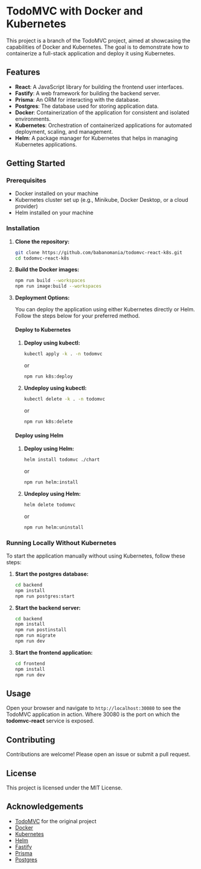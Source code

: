 # TodoMVC with Docker and Kubernetes

This project is a branch of the TodoMVC project, aimed at showcasing the capabilities of Docker and Kubernetes. The goal is to demonstrate how to containerize a full-stack application and deploy it using Kubernetes.

## Features

- **React**: A JavaScript library for building the frontend user interfaces.
- **Fastify**: A web framework for building the backend server.
- **Prisma**: An ORM for interacting with the database.
- **Postgres**: The database used for storing application data.
- **Docker**: Containerization of the application for consistent and isolated environments.
- **Kubernetes**: Orchestration of containerized applications for automated deployment, scaling, and management.
- **Helm**: A package manager for Kubernetes that helps in managing Kubernetes applications.

## Getting Started

### Prerequisites

- Docker installed on your machine
- Kubernetes cluster set up (e.g., Minikube, Docker Desktop, or a cloud provider)
- Helm installed on your machine

### Installation

1. **Clone the repository:**
    ```sh
    git clone https://github.com/babanomania/todomvc-react-k8s.git
    cd todomvc-react-k8s
    ```

2. **Build the Docker images:**
    ```sh
    npm run build --workspaces
    npm run image:build --workspaces
    ```
3. **Deployment Options:**

    You can deploy the application using either Kubernetes directly or Helm. Follow the steps below for your preferred method.

    #### Deploy to Kubernetes

    1. **Deploy using kubectl:**
        ```sh
        kubectl apply -k . -n todomvc
        ```

        or 

        ```sh
        npm run k8s:deploy
        ```

    2. **Undeploy using kubectl:**
        ```sh
        kubectl delete -k . -n todomvc
        ```

        or 

        ```sh
        npm run k8s:delete
        ```

    #### Deploy using Helm

    1. **Deploy using Helm:**
        ```sh
        helm install todomvc ./chart
        ```

        or 

        ```sh
        npm run helm:install
        ```

    2. **Undeploy using Helm:**
        ```sh
        helm delete todomvc
        ```

        or 

        ```sh
        npm run helm:uninstall
        ```

### Running Locally Without Kubernetes

To start the application manually without using Kubernetes, follow these steps:

1. **Start the postgres database:**
    ```sh
    cd backend
    npm install
    npm run postgres:start
    ```

2. **Start the backend server:**
    ```sh
    cd backend
    npm install
    npm run postinstall
    npm run migrate
    npm run dev
    ```

3. **Start the frontend application:**
    ```sh
    cd frontend
    npm install
    npm run dev
    ```

## Usage

Open your browser and navigate to `http://localhost:30080` to see the TodoMVC application in action. Where 30080 is the port on which the **todomvc-react** service is exposed.

## Contributing

Contributions are welcome! Please open an issue or submit a pull request.

## License

This project is licensed under the MIT License.

## Acknowledgements

- [TodoMVC](https://todomvc.com/) for the original project
- [Docker](https://www.docker.com/)
- [Kubernetes](https://kubernetes.io/)
- [Helm](https://helm.sh/)
- [Fastify](https://www.fastify.io/)
- [Prisma](https://www.prisma.io/)
- [Postgres](https://www.postgresql.org/)
